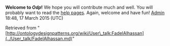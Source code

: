 __Welcome to _Odp_!__ We hope you will contribute much and well. 
You will probably want to read the [help pages](http://ontologydesignpatterns.org/wiki/Help:Contents "Help:Contents"). Again, welcome and have fun! [Admin](../User/ValentinaPresutti.md "User:ValentinaPresutti") 18:48, 17 March 2015 (UTC)





Retrieved from "[http://ontologydesignpatterns.org/wiki/User\_talk:FadelAlhassan](../User_talk/FadelAlhassan.md)"